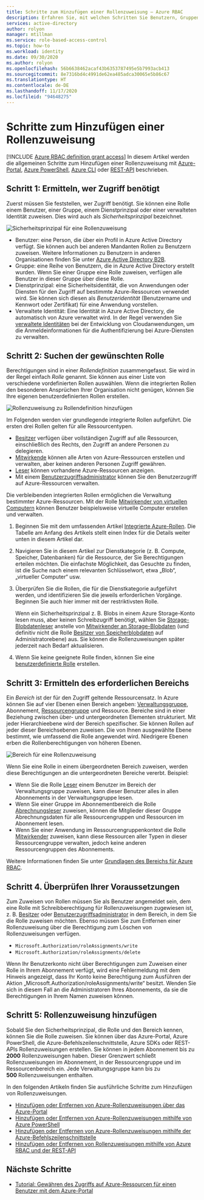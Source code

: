```yaml
---
title: Schritte zum Hinzufügen einer Rollenzuweisung – Azure RBAC
description: Erfahren Sie, mit welchen Schritten Sie Benutzern, Gruppen, Dienstprinzipalen oder verwalteten Identitäten mit der rollenbasierten Zugriffssteuerung in Azure (Azure RBAC) Azure-Rollen zuweisen.
services: active-directory
author: rolyon
manager: mtillman
ms.service: role-based-access-control
ms.topic: how-to
ms.workload: identity
ms.date: 09/30/2020
ms.author: rolyon
ms.openlocfilehash: 56b6638462acaf43b6353787495e5b7993acb413
ms.sourcegitcommit: 8e7316bd4c4991de62ea485adca30065e5b86c67
ms.translationtype: HT
ms.contentlocale: de-DE
ms.lasthandoff: 11/17/2020
ms.locfileid: "94648275"
---
```

# <a name="steps-to-add-a-role-assignment"></a>Schritte zum Hinzufügen einer Rollenzuweisung

[!INCLUDE [Azure RBAC definition grant access](../../includes/role-based-access-control-definition-grant.md)] In diesem Artikel werden die allgemeinen Schritte zum Hinzufügen einer Rollenzuweisung mit [Azure-Portal](role-assignments-portal.md), [Azure PowerShell](role-assignments-powershell.md), [Azure CLI](role-assignments-cli.md) oder [REST-API](role-assignments-rest.md) beschrieben.

## <a name="step-1-determine-who-needs-access"></a>Schritt 1: Ermitteln, wer Zugriff benötigt

Zuerst müssen Sie feststellen, wer Zugriff benötigt. Sie können eine Rolle einem Benutzer, einer Gruppe, einem Dienstprinzipal oder einer verwalteten Identität zuweisen. Dies wird auch als *Sicherheitsprinzipal* bezeichnet.

![Sicherheitsprinzipal für eine Rollenzuweisung](./media/shared/rbac-security-principal.png)

- Benutzer: eine Person, die über ein Profil in Azure Active Directory verfügt. Sie können auch bei anderen Mandanten Rollen zu Benutzern zuweisen. Weitere Informationen zu Benutzern in anderen Organisationen finden Sie unter [Azure Active Directory B2B](../active-directory/external-identities/what-is-b2b.md).
- Gruppe: eine Reihe von Benutzern, die in Azure Active Directory erstellt wurden. Wenn Sie einer Gruppe eine Rolle zuweisen, verfügen alle Benutzer in dieser Gruppe über diese Rolle. 
- Dienstprinzipal: eine Sicherheitsidentität, die von Anwendungen oder Diensten für den Zugriff auf bestimmte Azure-Ressourcen verwendet wird. Sie können sich diesen als *Benutzeridentität* (Benutzername und Kennwort oder Zertifikat) für eine Anwendung vorstellen.
- Verwaltete Identität: Eine Identität in Azure Active Directory, die automatisch von Azure verwaltet wird. In der Regel verwenden Sie [verwaltete Identitäten](../active-directory/managed-identities-azure-resources/overview.md) bei der Entwicklung von Cloudanwendungen, um die Anmeldeinformationen für die Authentifizierung bei Azure-Diensten zu verwalten.

## <a name="step-2-find-the-appropriate-role"></a>Schritt 2: Suchen der gewünschten Rolle

Berechtigungen sind in einer *Rollendefinition* zusammengefasst. Sie wird in der Regel einfach *Rolle* genannt. Sie können aus einer Liste von verschiedene vordefinierten Rollen auswählen. Wenn die integrierten Rollen den besonderen Ansprüchen Ihrer Organisation nicht genügen, können Sie Ihre eigenen benutzerdefinierten Rollen erstellen.

![Rollenzuweisung zu Rollendefinition hinzufügen](./media/shared/rbac-role-definition.png)

Im Folgenden werden vier grundlegende integrierte Rollen aufgeführt. Die ersten drei Rollen gelten für alle Ressourcentypen.

- [Besitzer](built-in-roles.md#owner) verfügen über vollständigen Zugriff auf alle Ressourcen, einschließlich des Rechts, den Zugriff an andere Personen zu delegieren.
- [Mitwirkende](built-in-roles.md#contributor) können alle Arten von Azure-Ressourcen erstellen und verwalten, aber keinen anderen Personen Zugriff gewähren.
- [Leser](built-in-roles.md#reader) können vorhandene Azure-Ressourcen anzeigen.
- Mit einem [Benutzerzugriffsadministrator](built-in-roles.md#user-access-administrator) können Sie den Benutzerzugriff auf Azure-Ressourcen verwalten.

Die verbleibenden integrierten Rollen ermöglichen die Verwaltung bestimmter Azure-Ressourcen. Mit der Rolle [Mitwirkender von virtuellen Computern](built-in-roles.md#virtual-machine-contributor) können Benutzer beispielsweise virtuelle Computer erstellen und verwalten.

1. Beginnen Sie mit dem umfassenden Artikel [Integrierte Azure-Rollen](built-in-roles.md). Die Tabelle am Anfang des Artikels stellt einen Index für die Details weiter unten in diesem Artikel dar.

1. Navigieren Sie in diesem Artikel zur Dienstkategorie (z. B. Compute, Speicher, Datenbanken) für die Ressource, der Sie Berechtigungen erteilen möchten. Die einfachste Möglichkeit, das Gesuchte zu finden, ist die Suche nach einem relevanten Schlüsselwort, etwa „Blob“, „virtueller Computer“ usw.

1. Überprüfen Sie die Rollen, die für die Dienstkategorie aufgeführt werden, und identifizieren Sie die jeweils erforderlichen Vorgänge. Beginnen Sie auch hier immer mit der restriktivsten Rolle.

    Wenn ein Sicherheitsprinzipal z. B. Blobs in einem Azure Storage-Konto lesen muss, aber keinen Schreibzugriff benötigt, wählen Sie [Storage-Blobdatenleser](built-in-roles.md#storage-blob-data-reader) anstelle von [Mitwirkender an Storage-Blobdaten](built-in-roles.md#storage-blob-data-contributor) (und definitiv nicht die Rolle [Besitzer von Speicherblobdaten](built-in-roles.md#storage-blob-data-owner) auf Administratorebene) aus. Sie können die Rollenzuweisungen später jederzeit nach Bedarf aktualisieren.

1. Wenn Sie keine geeignete Rolle finden, können Sie eine [benutzerdefinierte Rolle](custom-roles.md) erstellen.

## <a name="step-3-identify-the-needed-scope"></a>Schritt 3: Ermitteln des erforderlichen Bereichs

Ein *Bereich* ist der für den Zugriff geltende Ressourcensatz. In Azure können Sie auf vier Ebenen einen Bereich angeben: [Verwaltungsgruppe](../governance/management-groups/overview.md), Abonnement, [Ressourcengruppe](../azure-resource-manager/management/overview.md#resource-groups) und Ressource. Bereiche sind in einer Beziehung zwischen über- und untergeordneten Elementen strukturiert. Mit jeder Hierarchieebene wird der Bereich spezifischer. Sie können Rollen auf jeder dieser Bereichsebenen zuweisen. Die von Ihnen ausgewählte Ebene bestimmt, wie umfassend die Rolle angewendet wird. Niedrigere Ebenen erben die Rollenberechtigungen von höheren Ebenen. 

![Bereich für eine Rollenzuweisung](./media/shared/rbac-scope.png)

Wenn Sie eine Rolle in einem übergeordneten Bereich zuweisen, werden diese Berechtigungen an die untergeordneten Bereiche vererbt. Beispiel:

- Wenn Sie die Rolle [Leser](built-in-roles.md#reader) einem Benutzer im Bereich der Verwaltungsgruppe zuweisen, kann dieser Benutzer alles in allen Abonnements in der Verwaltungsgruppe lesen.
- Wenn Sie einer Gruppe im Abonnementbereich die Rolle [Abrechnungsleser](built-in-roles.md#billing-reader) zuweisen, können die Mitglieder dieser Gruppe Abrechnungsdaten für alle Ressourcengruppen und Ressourcen im Abonnement lesen.
- Wenn Sie einer Anwendung im Ressourcengruppenkontext die Rolle [Mitwirkender](built-in-roles.md#contributor) zuweisen, kann diese Ressourcen aller Typen in dieser Ressourcengruppe verwalten, jedoch keine anderen Ressourcengruppen des Abonnements.

 Weitere Informationen finden Sie unter [Grundlagen des Bereichs für Azure RBAC](scope-overview.md).

## <a name="step-4-check-your-prerequisites"></a>Schritt 4. Überprüfen Ihrer Voraussetzungen

Zum Zuweisen von Rollen müssen Sie als Benutzer angemeldet sein, dem eine Rolle mit Schreibberechtigung für Rollenzuweisungen zugewiesen ist, z. B. [Besitzer](built-in-roles.md#owner) oder [Benutzerzugriffsadministrator](built-in-roles.md#user-access-administrator) in dem Bereich, in dem Sie die Rolle zuweisen möchten. Ebenso müssen Sie zum Entfernen einer Rollenzuweisung über die Berechtigung zum Löschen von Rollenzuweisungen verfügen.

- `Microsoft.Authorization/roleAssignments/write`
- `Microsoft.Authorization/roleAssignments/delete`

Wenn Ihr Benutzerkonto nicht über Berechtigungen zum Zuweisen einer Rolle in Ihrem Abonnement verfügt, wird eine Fehlermeldung mit dem Hinweis angezeigt, dass Ihr Konto keine Berechtigung zum Ausführen der Aktion „Microsoft.Authorization/roleAssignments/write“ besitzt. Wenden Sie sich in diesem Fall an die Administratoren Ihres Abonnements, da sie die Berechtigungen in Ihrem Namen zuweisen können.

## <a name="step-5-add-role-assignment"></a>Schritt 5: Rollenzuweisung hinzufügen

Sobald Sie den Sicherheitsprinzipal, die Rolle und den Bereich kennen, können Sie die Rolle zuweisen. Sie können über das Azure-Portal, Azure PowerShell, die Azure-Befehlszeilenschnittstelle, Azure SDKs oder REST-APIs Rollenzuweisungen erstellen. Sie können in jedem Abonnement bis zu **2000** Rollenzuweisungen haben. Dieser Grenzwert schließt Rollenzuweisungen im Abonnement, in der Ressourcengruppe und im Ressourcenbereich ein. Jede Verwaltungsgruppe kann bis zu **500** Rollenzuweisungen enthalten.

In den folgenden Artikeln finden Sie ausführliche Schritte zum Hinzufügen von Rollenzuweisungen.

- [Hinzufügen oder Entfernen von Azure-Rollenzuweisungen über das Azure-Portal](role-assignments-portal.md)
- [Hinzufügen oder Entfernen von Azure-Rollenzuweisungen mithilfe von Azure PowerShell](role-assignments-powershell.md)
- [Hinzufügen oder Entfernen von Azure-Rollenzuweisungen mithilfe der Azure-Befehlszeilenschnittstelle](role-assignments-cli.md)
- [Hinzufügen oder Entfernen von Rollenzuweisungen mithilfe von Azure RBAC und der REST-API](role-assignments-rest.md)

## <a name="next-steps"></a>Nächste Schritte

- [Tutorial: Gewähren des Zugriffs auf Azure-Ressourcen für einen Benutzer mit dem Azure-Portal](quickstart-assign-role-user-portal.md)